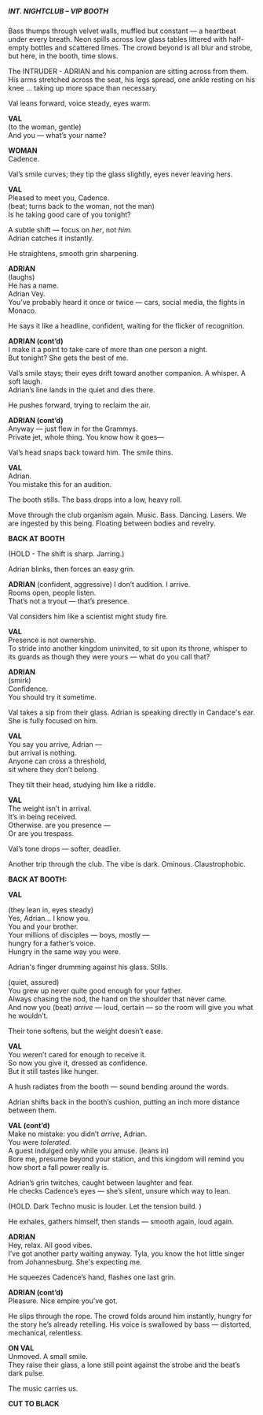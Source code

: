 ##### **INT. NIGHTCLUB – VIP BOOTH**

Bass thumps through velvet walls, muffled but constant — a heartbeat under every breath. Neon spills across low glass tables littered with half-empty bottles and scattered limes. The crowd beyond is all blur and strobe, but here, in the booth, time slows.

The INTRUDER - ADRIAN and his companion are sitting across from them.  His arms stretched across the seat, his legs spread, one ankle resting on his knee ... taking up more space than necessary. 

Val leans forward, voice steady, eyes warm.

**VAL**  
(to the woman, gentle)  
And you — what’s your name?

**WOMAN**  
Cadence.

Val’s smile curves; they tip the glass slightly, eyes never leaving hers.

**VAL**  
Pleased to meet you, Cadence.  
(beat; turns back to the woman, not the man)  
Is he taking good care of you tonight?

A subtle shift — focus on _her_, not _him._  
Adrian catches it instantly.

He straightens, smooth grin sharpening.

**ADRIAN**  
(laughs)  
He has a name.  
Adrian Vey.  
You’ve probably heard it once or twice — cars, social media, the fights in Monaco.

He says it like a headline, confident, waiting for the flicker of recognition.

**ADRIAN (cont’d)**  
I make it a point to take care of more than one person a night.  
But tonight? She gets the best of me.

Val’s smile stays; their eyes drift toward another companion. A whisper. A soft laugh.  
Adrian’s line lands in the quiet and dies there.

He pushes forward, trying to reclaim the air.

**ADRIAN (cont’d)**  
Anyway — just flew in for the Grammys.  
Private jet, whole thing. You know how it goes—

Val’s head snaps back toward him. The smile thins.

**VAL**  
Adrian.  
You mistake this for an audition.

The booth stills. The bass drops into a low, heavy roll.

Move through the club organism again.  Music. Bass. Dancing.  Lasers.  We are ingested by this being.  Floating between bodies and revelry.

**BACK AT BOOTH**

(HOLD - The shift is sharp.  Jarring.)

Adrian blinks, then forces an easy grin.

**ADRIAN**  (confident, aggressive)
I don’t audition. I arrive.  
Rooms open, people listen.  
That’s not a tryout — that’s presence.

Val considers him like a scientist might study fire.

**VAL**  
Presence is not ownership.  
To stride into another kingdom uninvited, to sit upon its throne, whisper to its guards as though they were yours — what do you call that?

**ADRIAN**  
(smirk)  
Confidence.  
You should try it sometime.

Val takes a sip from their glass.  Adrian is speaking directly in Candace's ear.  She is fully focused  on him. 

**VAL**  
You say you arrive, Adrian —  
but arrival is nothing.  
Anyone can cross a threshold,  
sit where they don’t belong.

They tilt their head, studying him like a riddle.

**VAL**  
The weight isn’t in arrival.  
It’s in being received.  
Otherwise. are you presence  —  
Or are you trespass.

Val’s tone drops — softer, deadlier.

Another trip through the club. The vibe is dark. Ominous.  Claustrophobic.

**BACK AT BOOTH:**

**VAL**  

(they lean in, eyes steady)  
Yes, Adrian… I know you.  
You and your brother.  
Your millions of disciples — boys, mostly —  
hungry for a father’s voice.  
Hungry in the same way you were.

Adrian's finger drumming against his glass.  Stills.

(quiet, assured)  
You grew up never quite good enough for your father.  
Always chasing the nod, the hand on the shoulder that never came.  
And now you  (beat) _arrive_ — loud, certain — so the room will give you what he wouldn’t.

Their tone softens, but the weight doesn’t ease.

**VAL**  
You weren’t cared for enough to receive it.  
So now you give it, dressed as confidence.  
But it still tastes like hunger.

A hush radiates from the booth — sound bending around the words.

Adrian shifts back in the booth’s cushion, putting an inch more distance between them.

**VAL (cont’d)**  
Make no mistake: you didn’t _arrive_, Adrian.  
You were _tolerated._  
A guest indulged only while you amuse. 
(leans in)  
Bore me, presume beyond your station, and this kingdom will remind you how short a fall power really is.

Adrian’s grin twitches, caught between laughter and fear.  
He checks Cadence’s eyes — she’s silent, unsure which way to lean.

(HOLD.  Dark Techno music is louder. Let the tension build. )

He exhales, gathers himself, then stands — smooth again, loud again.

**ADRIAN**  
Hey, relax. All good vibes.  
I’ve got another party waiting anyway. Tyla, you know the hot little singer from Johannesburg.  She's expecting me.

He squeezes Cadence’s hand, flashes one last grin.

**ADRIAN (cont’d)**  
Pleasure. Nice empire you’ve got.

He slips through the rope. The crowd folds around him instantly, hungry for the story he’s already retelling. His voice is swallowed by bass — distorted, mechanical, relentless.

**ON VAL**  
Unmoved. A small smile.  
They raise their glass, a lone still point against the strobe and the beat’s dark pulse.

 The music carries us.
 
**CUT TO BLACK**